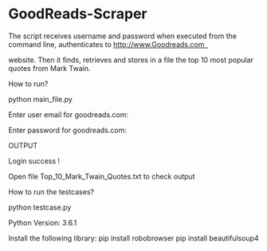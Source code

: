 # GoodReads-Scraper
The script receives username and password when executed from the command line, authenticates to http://www.Goodreads.com      

website. Then it finds, retrieves and stores in a file the top 10 most popular quotes from Mark Twain.

How to run?

python main_file.py

Enter user email for goodreads.com:

Enter password for goodreads.com:

OUTPUT

Login success !

Open file Top_10_Mark_Twain_Quotes.txt to check output

How to run the testcases?

python testcase.py


Python Version: 3.6.1

Install the following library:
pip install robobrowser
pip install beautifulsoup4
